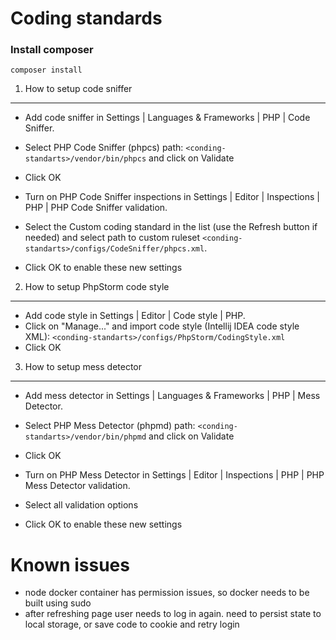 Coding standards
================

### Install composer
    composer install

1) How to setup code sniffer
----------------------------------
 * Add code sniffer in Settings | Languages & Frameworks | PHP | Code Sniffer.
 * Select PHP Code Sniffer (phpcs) path: `<conding-standarts>/vendor/bin/phpcs` and click on Validate
 * Click OK


 * Turn on PHP Code Sniffer inspections in Settings | Editor | Inspections | PHP | PHP Code Sniffer validation.
 * Select the Custom coding standard in the list (use the Refresh button if needed) and select path to custom ruleset `<conding-standarts>/configs/CodeSniffer/phpcs.xml`.
 * Click OK to enable these new settings


2) How to setup PhpStorm code style
----------------------------------
 * Add code style in Settings | Editor | Code style | PHP.
 * Click on "Manage..." and import code style (Intellij IDEA code style XML): `<conding-standarts>/configs/PhpStorm/CodingStyle.xml`
 * Click OK

3) How to setup mess detector
----------------------------------
 * Add mess detector in Settings | Languages & Frameworks | PHP | Mess Detector.
 * Select PHP Mess Detector (phpmd) path: `<conding-standarts>/vendor/bin/phpmd` and click on Validate
 * Click OK

 * Turn on PHP Mess Detector in Settings | Editor | Inspections | PHP | PHP Mess Detector validation.
 * Select all validation options
 * Click OK to enable these new settings

Known issues
============

* node docker container has permission issues, so docker needs to be built using sudo
* after refreshing page user needs to log in again. need to persist state to local storage, or save code to cookie and retry login
